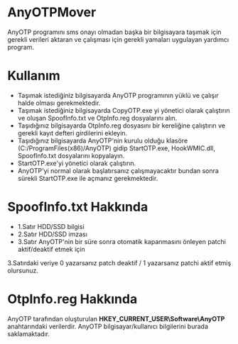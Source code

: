 # AnyOTPMover
AnyOTP programını sms onayı olmadan başka bir bilgisayara taşımak için gerekli verileri aktaran ve çalışması için gerekli yamaları uygulayan yardımcı program.

# Kullanım
* Taşımak istediğiniz bilgisayarda AnyOTP programının yüklü ve çalışır halde olması gerekmektedir.  
* Taşımak istediğiniz bilgisayarda CopyOTP.exe yi yönetici olarak çalıştırın ve oluşan SpoofInfo.txt ve OtpInfo.reg dosyalarını alın.  
* Taşıdığınız bilgisayarda OtpInfo.reg dosyasını bir kereliğine çalıştırın ve gerekli kayıt defteri girdilerini ekleyin.  
* Taşıdığınız bilgisayarda AnyOTP'nin kurulu olduğu klasöre (C:/ProgramFiles(x86)/AnyOTP) gidip StartOTP.exe, HookWMIC.dll, SpoofInfo.txt dosyalarını kopyalayın.  
* StartOTP.exe'yi yönetici olarak çalıştırın.
* AnyOTP'yi normal olarak başlatırsanız çalışmayacaktır bundan sonra sürekli StartOTP.exe ile açmanız gerekmektedir.

# SpoofInfo.txt Hakkında
* 1.Satır HDD/SSD bilgisi
* 2.Satır HDD/SSD imzası
* 3.Satır AnyOTP'nin bir süre sonra otomatik kapanmasını önleyen patchi aktif/deaktif etmek için 

3.Satırdaki veriye 0 yazarsanız patch deaktif / 1 yazarsanız patchi aktif etmiş olursunuz.

# OtpInfo.reg Hakkında
AnyOTP tarafından oluşturulan **HKEY_CURRENT_USER\Software\AnyOTP** anahtarındaki verilerdir. AnyOTP bilgisayar/kullanıcı bilgilerini burada saklamaktadır. 
